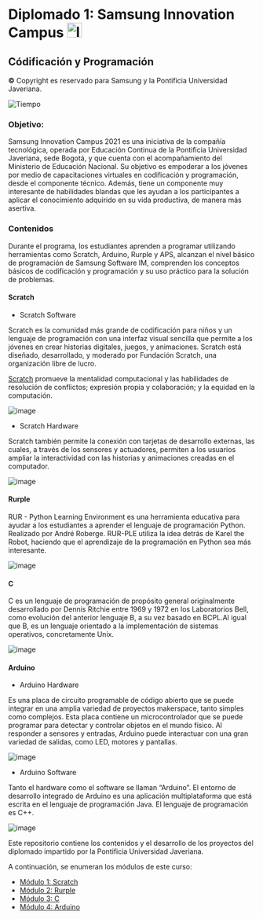 # Diplomado 1: Samsung Innovation Campus <img src="https://github.com/shimadasoftware/samsung-innovation-campus-course/assets/73977456/f959d914-caea-422f-8bb9-5ce265b7f355" alt="Italian Trulli" style="width:30px;height:30px;"> 

## Códificación y Programación
**©** Copyright es reservado para Samsung y la Pontificia Universidad Javeriana.

![Tiempo](https://img.shields.io/badge/Tiempo-120%20horas-blue.svg)

### Objetivo: 

Samsung Innovation Campus 2021 es una iniciativa de la compañía tecnológica, operada por Educación Continua de la Pontificia Universidad Javeriana, sede Bogotá, y que cuenta con el acompañamiento del Ministerio de Educación Nacional. Su objetivo es empoderar a los jóvenes por medio de capacitaciones virtuales en codificación y programación, desde el componente técnico. Además, tiene un componente muy interesante de habilidades blandas que les ayudan a los participantes a aplicar el conocimiento adquirido en su vida productiva, de manera más asertiva.

### Contenidos

Durante el programa, los estudiantes aprenden a programar utilizando herramientas como Scratch, Arduino, Rurple y APS, alcanzan el nivel básico de programación de Samsung Software IM, comprenden los conceptos básicos de codificación y programación y su uso práctico para la solución de problemas.

#### Scratch

- Scratch Software

Scratch es la comunidad más grande de codificación para niños y un lenguaje de programación con una interfaz visual sencilla que permite a los jóvenes en crear historias digitales, juegos, y animaciones. Scratch está diseñado, desarrollado, y moderado por Fundación Scratch, una organización libre de lucro.

[Scratch](https://scratch.mit.edu/about) promueve la mentalidad computacional y las habilidades de resolución de conflictos; expresión propia y colaboración; y la equidad en la computación.

![image](https://github.com/shimadasoftware/samsung-innovation-campus-course/assets/73977456/fa1fd671-428b-4cc8-be73-6e50cb19f475)

- Scratch Hardware

Scratch también permite la conexión con tarjetas de desarrollo externas, las cuales, a través de los sensores y actuadores, permiten a los usuarios ampliar la interactividad con las historias y animaciones creadas en el computador. 

![image](https://github.com/shimadasoftware/samsung-innovation-campus-course/assets/73977456/d848829d-4bb2-463a-b6c9-dc10290c62e4)

#### Rurple
RUR - Python Learning Environment es una herramienta educativa para ayudar a los estudiantes a aprender el lenguaje de programación Python. Realizado por André Roberge. RUR-PLE utiliza la idea detrás de Karel the Robot, haciendo que el aprendizaje de la programación en Python sea más interesante.

![image](https://github.com/shimadasoftware/samsung-innovation-campus-course/assets/73977456/3b17dfa1-56d8-401e-a44d-d8f253423440)

#### C 

C es un lenguaje de programación de propósito general​ originalmente desarrollado por Dennis Ritchie entre 1969 y 1972 en los Laboratorios Bell, ​ como evolución del anterior lenguaje B, a su vez basado en BCPL.​​​Al igual que B, es un lenguaje orientado a la implementación de sistemas operativos, concretamente Unix.

![image](https://github.com/shimadasoftware/samsung-innovation-campus-course/assets/73977456/e13d248b-2bb4-4f34-ba91-25fbc29243a7)

#### Arduino 

- Arduino Hardware

Es una placa de circuito programable de código abierto que se puede integrar en una amplia variedad de proyectos makerspace, tanto simples como complejos. Esta placa contiene un microcontrolador que se puede programar para detectar y controlar objetos en el mundo físico.
Al responder a sensores y entradas, Arduino puede interactuar con una gran variedad de salidas, como LED, motores y pantallas.

![image](https://github.com/shimadasoftware/samsung-innovation-campus-course/assets/73977456/40dee827-a88a-41ea-91ca-4765231e4f53)

- Arduino Software

Tanto el hardware como el software se llaman “Arduino”. El entorno de desarrollo integrado de Arduino es una aplicación multiplataforma que está escrita en el lenguaje de programación Java. El lenguaje de programación es C++.

![image](https://github.com/shimadasoftware/samsung-innovation-campus-course/assets/73977456/a8fcba84-e695-4b0d-a81b-feafa85b7afb)

Este repositorio contiene los contenidos y el desarrollo de los proyectos del diplomado impartido por la Pontificia Universidad Javeriana.

A continuación, se enumeran los módulos de este curso:
<ul dir="auto">
  <li><a href="https://github.com/shimadasoftware/samsung-innovation-campus-course/tree/main/Diplomado%201/Scratch%20module">Módulo 1: Scratch</a></li>
  <li><a href="https://github.com/shimadasoftware/samsung-innovation-campus-course/tree/main/Diplomado%201/Rurple%20module">Módulo 2: Rurple</a></li>
  <li><a href="https://github.com/shimadasoftware/samsung-innovation-campus-course/tree/main/Diplomado%201/C%20module">Módulo 3: C</a></li>
  <li><a href="https://github.com/shimadasoftware/samsung-innovation-campus-course/tree/main/Diplomado%201/Arduino">Módulo 4: Arduino</a></li>
</ul>
